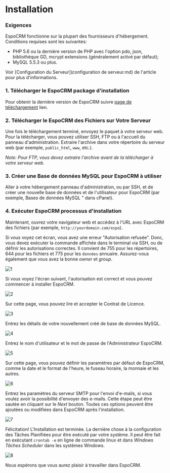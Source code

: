 # Installation

### Exigences
EspoCRM fonctionne sur la plupart des fournisseurs d'hébergement. Conditions requises sont les suivantes:

* PHP 5.6 ou la dernière version de PHP avec l'option pdo, json, bibliothèque GD, mcrypt extensions (généralement activé par défaut);
* MySQL 5.5.3 ou plus.

Voir [Configuration du Serveur](configuration de serveur.md) de l'article pour plus d'informations.

### 1. Télécharger le EspoCRM package d'installation
Pour obtenir la dernière version de EspoCRM suivre [page de téléchargement](http://www.espocrm.com/download/) lien.

### 2. Télécharger le EspoCRM des Fichiers sur Votre Serveur

Une fois le téléchargement terminé, envoyez le paquet à votre serveur web. 
Pour la télécharger, vous pouvez utiliser SSH, FTP ou à l'accueil du panneau d'administration.
Extraire l'archive dans votre répertoire du serveur web (par exemple, `public_html`, `www`, etc.).

_Note: Pour FTP, vous devez extraire l'archive avant de la télécharger à votre serveur web._

### 3. Créer une Base de données MySQL pour EspoCRM à utiliser

Aller à votre hébergement panneau d'administration, ou par SSH, et de créer une nouvelle base de données et de l'utilisateur pour EspoCRM (par exemple, Bases de données MySQL " dans cPanel).

### 4. Exécuter EspoCRM processus d'installation

Maintenant, ouvrez votre navigateur web et accédez à l'URL avec EspoCRM des fichiers (par exemple, `http://yourdomain.com/espo`).

Si vous voyez cet écran, vous avez une erreur "Autorisation refusée". 
Donc, vous devez exécuter la commande affichée dans le terminal via SSH, ou de définir les autorisations correctes. 
Il convient de 755 pour les répertoires, 644 pour les fichiers et 775 pour les `données` annuaire. 
Assurez-vous également que vous avez la bonne _owner_ et _group_.

![1](../_static/images/administration/installation/1.png)

Si vous voyez l'écran suivant, l'autorisation est correct et vous pouvez commencer à installer EspoCRM.

![2](../_static/images/administration/installation/2.png)

Sur cette page, vous pouvez lire et accepter le Contrat de Licence.

![3](../_static/images/administration/installation/3.png)

Entrez les détails de votre nouvellement créé de base de données MySQL.

![4](../_static/images/administration/installation/4.png)

Entrez le nom d'utilisateur et le mot de passe de l'Administrateur EspoCRM.

![5](../_static/images/administration/installation/5.png)

Sur cette page, vous pouvez définir les paramètres par défaut de EspoCRM, comme la date et le format de l'heure, le fuseau horaire, la monnaie et les autres.

![6](../_static/images/administration/installation/6.png)

Entrez les paramètres du serveur SMTP pour l'envoi d'e-mails, si vous voulez avoir la possibilité d'envoyer des e-mails. 
Cette étape peut être sautée en cliquant sur le _Next_ bouton. 
Toutes ces options peuvent être ajoutées ou modifiées dans EspoCRM après l'installation.

![7](../_static/images/administration/installation/7.png)

Félicitation! L'Installation est terminée. 
La dernière chose à la configuration des Tâches Planifiées pour être exécuté par votre système. Il peut être fait en exécutant `crontab -e` en ligne de commande linux et dans _Windows Tâches Scheduler_ dans les systèmes Windows.

![8](../_static/images/administration/installation/8.png)

Nous espérons que vous aurez plaisir à travailler dans EspoCRM.
